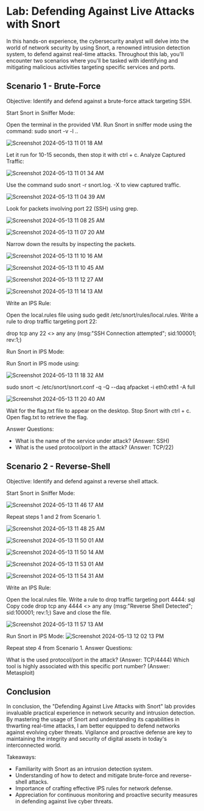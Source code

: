 <h1> Lab: Defending Against Live Attacks with Snort </h1>

In this hands-on experience, the cybersecurity analyst will delve into the world of network security by using Snort, a renowned intrusion detection system, to defend against real-time attacks. Throughout this lab, you'll encounter two scenarios where you'll be tasked with identifying and mitigating malicious activities targeting specific services and ports.

<h2>Scenario 1 - Brute-Force</h2>
Objective: Identify and defend against a brute-force attack targeting SSH.

Start Snort in Sniffer Mode:

Open the terminal in the provided VM.
Run Snort in sniffer mode using the command: sudo snort -v -l ..

![Screenshot 2024-05-13 11 01 18 AM](https://github.com/mmedinabet/Snort-live-attacks-/assets/142737434/7fc8365a-e3e6-429f-8c7c-76e7b196b02c)

Let it run for 10-15 seconds, then stop it with ctrl + c.
Analyze Captured Traffic:

![Screenshot 2024-05-13 11 01 34 AM](https://github.com/mmedinabet/Snort-live-attacks-/assets/142737434/b9d45fb6-d9a9-451e-b1a8-523a95c4d5a1)

Use the command sudo snort -r snort.log.<timestamp> -X to view captured traffic.

![Screenshot 2024-05-13 11 04 39 AM](https://github.com/mmedinabet/Snort-live-attacks-/assets/142737434/2d9398c8-1e41-4b6e-b715-374829d87947)

Look for packets involving port 22 (SSH) using grep.

![Screenshot 2024-05-13 11 08 25 AM](https://github.com/mmedinabet/Snort-live-attacks-/assets/142737434/8e452e2b-2fa1-4866-acd0-4a2b72da17ff)

![Screenshot 2024-05-13 11 07 20 AM](https://github.com/mmedinabet/Snort-live-attacks-/assets/142737434/b09db4c9-eaf3-415c-9027-3ee49d328abe)

Narrow down the results by inspecting the packets.

![Screenshot 2024-05-13 11 10 16 AM](https://github.com/mmedinabet/Snort-live-attacks-/assets/142737434/af0c6959-b83f-4eaa-873e-af51870b9465)

![Screenshot 2024-05-13 11 10 45 AM](https://github.com/mmedinabet/Snort-live-attacks-/assets/142737434/f3d12797-a172-45bc-aa06-a91afaa3b985)

![Screenshot 2024-05-13 11 12 27 AM](https://github.com/mmedinabet/Snort-live-attacks-/assets/142737434/69276501-5463-4af0-a2ae-fdc9a4ad857a)

![Screenshot 2024-05-13 11 14 13 AM](https://github.com/mmedinabet/Snort-live-attacks-/assets/142737434/f77d6388-c579-4a50-aeef-167df140d62b)

Write an IPS Rule:

Open the local.rules file using sudo gedit /etc/snort/rules/local.rules.
Write a rule to drop traffic targeting port 22:

drop tcp any 22 <> any any (msg:"SSH Connection attempted"; sid:100001; rev:1;)

Run Snort in IPS Mode:

Run Snort in IPS mode using:

![Screenshot 2024-05-13 11 18 32 AM](https://github.com/mmedinabet/Snort-live-attacks-/assets/142737434/93c90a69-2881-42ec-bffe-0d1bdfd3b043)

sudo snort -c /etc/snort/snort.conf -q -Q --daq afpacket -i eth0:eth1 -A full

![Screenshot 2024-05-13 11 20 40 AM](https://github.com/mmedinabet/Snort-live-attacks-/assets/142737434/99a4334a-234a-43fd-b7ad-8fb7003717c3)

Wait for the flag.txt file to appear on the desktop.
Stop Snort with ctrl + c.
Open flag.txt to retrieve the flag.

Answer Questions:
- What is the name of the service under attack? (Answer: SSH)
- What is the used protocol/port in the attack? (Answer: TCP/22)

<h2> Scenario 2 - Reverse-Shell </h2>
Objective: Identify and defend against a reverse shell attack.

Start Snort in Sniffer Mode:

![Screenshot 2024-05-13 11 46 17 AM](https://github.com/mmedinabet/Snort-live-attacks-/assets/142737434/19681547-315a-40fb-87ef-ea109a9d0c31)

Repeat steps 1 and 2 from Scenario 1.

![Screenshot 2024-05-13 11 48 25 AM](https://github.com/mmedinabet/Snort-live-attacks-/assets/142737434/1e5fc1c8-af3b-41c1-8b4d-5c5dd5a7ca88)

![Screenshot 2024-05-13 11 50 01 AM](https://github.com/mmedinabet/Snort-live-attacks-/assets/142737434/c768692d-1f41-43ec-ba55-0060d45abd19)

![Screenshot 2024-05-13 11 50 14 AM](https://github.com/mmedinabet/Snort-live-attacks-/assets/142737434/5c43b820-5e57-4cb8-92bd-7a248581bef2)

![Screenshot 2024-05-13 11 53 01 AM](https://github.com/mmedinabet/Snort-live-attacks-/assets/142737434/33b340ff-cfa8-4b74-9432-d05bb5b69280)

![Screenshot 2024-05-13 11 54 31 AM](https://github.com/mmedinabet/Snort-live-attacks-/assets/142737434/e4ffc26c-c5a9-4a81-80e7-5c842551eece)


Write an IPS Rule:

Open the local.rules file.
Write a rule to drop traffic targeting port 4444:
sql
Copy code
drop tcp any 4444 <> any any (msg:"Reverse Shell Detected"; sid:100001; rev:1;)
Save and close the file.

![Screenshot 2024-05-13 11 57 13 AM](https://github.com/mmedinabet/Snort-live-attacks-/assets/142737434/a98abf35-5c05-47c9-ade5-ae64383da148)

Run Snort in IPS Mode:
![Screenshot 2024-05-13 12 02 13 PM](https://github.com/mmedinabet/Snort-live-attacks-/assets/142737434/ef520d84-3056-41ec-9d4c-6d40fa7e29f9)


Repeat step 4 from Scenario 1.
Answer Questions:

What is the used protocol/port in the attack? (Answer: TCP/4444)
Which tool is highly associated with this specific port number? (Answer: Metasploit)

<h2>Conclusion</h2>

In conclusion, the "Defending Against Live Attacks with Snort" lab provides invaluable practical experience in network security and intrusion detection. By mastering the usage of Snort and understanding its capabilities in thwarting real-time attacks, I am better equipped to defend networks against evolving cyber threats. Vigilance and proactive defense are key to maintaining the integrity and security of digital assets in today's interconnected world.

Takeaways:
- Familiarity with Snort as an intrusion detection system.
- Understanding of how to detect and mitigate brute-force and reverse-shell attacks.
- Importance of crafting effective IPS rules for network defense.
- Appreciation for continuous monitoring and proactive security measures in defending against live cyber threats.



